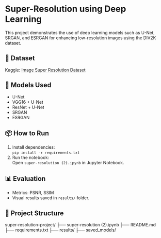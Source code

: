 # Super-Resolution using Deep Learning

This project demonstrates the use of deep learning models such as U-Net, SRGAN, and ESRGAN for enhancing low-resolution images using the DIV2K dataset.

## 📂 Dataset
Kaggle: [Image Super Resolution Dataset](https://www.kaggle.com/datasets/adityachandrasekhar/image-super-resolution/data)

## 🚀 Models Used
- U-Net
- VGG16 + U-Net
- ResNet + U-Net
- SRGAN
- ESRGAN

## 📦 How to Run
1. Install dependencies:  
   `pip install -r requirements.txt`
2. Run the notebook:  
   Open `super-resolution (2).ipynb` in Jupyter Notebook.

## 📊 Evaluation
- Metrics: PSNR, SSIM
- Visual results saved in `results/` folder.

## 📁 Project Structure
super-resolution-project/
├── super-resolution (2).ipynb
├── README.md
├── requirements.txt
├── results/
├── saved_models/


